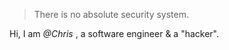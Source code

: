 ﻿

> There is no absolute security system.


Hi, I am *@Chris* , a software engineer & a "hacker". 


